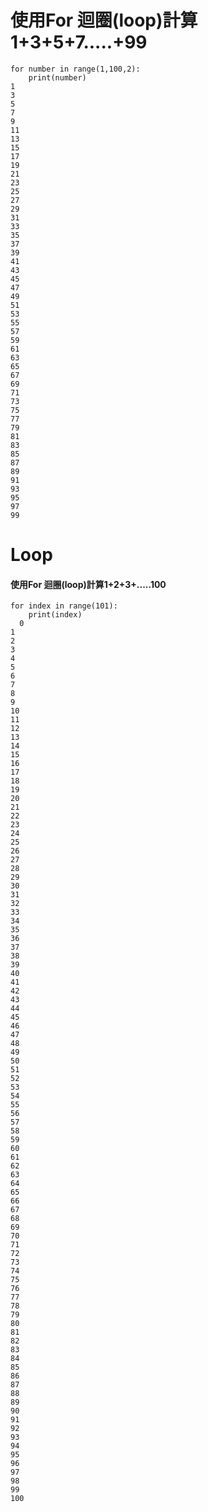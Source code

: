 # 使用For 迴圈(loop)計算1+3+5+7.....+99
```
for number in range(1,100,2):
    print(number)
1
3
5
7
9
11
13
15
17
19
21
23
25
27
29
31
33
35
37
39
41
43
45
47
49
51
53
55
57
59
61
63
65
67
69
71
73
75
77
79
81
83
85
87
89
91
93
95
97
99
```



# Loop 
#### 使用For 迴圈(loop)計算1+2+3+.....100
```
for index in range(101):
	print(index)
  0
1
2
3
4
5
6
7
8
9
10
11
12
13
14
15
16
17
18
19
20
21
22
23
24
25
26
27
28
29
30
31
32
33
34
35
36
37
38
39
40
41
42
43
44
45
46
47
48
49
50
51
52
53
54
55
56
57
58
59
60
61
62
63
64
65
66
67
68
69
70
71
72
73
74
75
76
77
78
79
80
81
82
83
84
85
86
87
88
89
90
91
92
93
94
95
96
97
98
99
100

```

